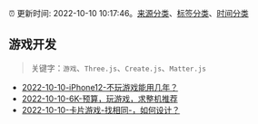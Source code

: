 :alarm_clock: 更新时间: 2022-10-10 10:17:46。[来源分类](../README.md)、[标签分类](../TAGS.md)、[时间分类](../TIMELINE.md)

## 游戏开发


> 关键字：`游戏`、`Three.js`、`Create.js`、`Matter.js`



- [2022-10-10-iPhone12-不玩游戏能用几年？](https://www.v2ex.com/t/885856) 
- [2022-10-10-6K-预算，玩游戏，求整机推荐](https://www.v2ex.com/t/885852) 
- [2022-10-10-卡片游戏-找相同-，如何设计？](https://www.v2ex.com/t/885831) 